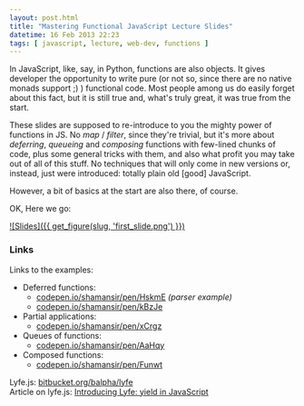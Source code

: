 ```yaml
---
layout: post.html
title: "Mastering Functional JavaScript Lecture Slides"
datetime: 16 Feb 2013 22:23
tags: [ javascript, lecture, web-dev, functions ]
---
```


In JavaScript, like, say, in Python, functions are also objects. It gives developer the opportunity to write pure (or not so, since there are no native monads support ;) ) functional code. Most people among us do easily forget about this fact, but it is still true and, what's truly great, it was true from the start.

These slides are supposed to re-introduce to you the mighty power of functions in JS. No _map_ / _filter_, since they're trivial, but it's more about _deferring_, _queueing_ and _composing_ functions with few-lined chunks of code, plus some general tricks with them, and also what profit you may take out of all of this stuff. No techniques that will only come in new versions or, instead, just were introduced: totally plain old [good] JavaScript.

However, a bit of basics at the start are also there, of course.

OK, Here we go:

[![Slides]({{ get_figure(slug, 'first_slide.png') }})](https://speakerdeck.com/shamansir/mastering-functional-javascript)

### Links

Links to the examples:

* Deferred functions:
    * [codepen.io/shamansir/pen/HskmE](http://codepen.io/shamansir/pen/HskmE) _(parser example)_
    * [codepen.io/shamansir/pen/kBzJe](http://codepen.io/shamansir/pen/kBzJe)
* Partial applications:
    * [codepen.io/shamansir/pen/xCrgz](http://codepen.io/shamansir/pen/xCrgz)
* Queues of functions:
    * [codepen.io/shamansir/pen/AaHqy](http://codepen.io/shamansir/pen/AaHqy)
* Composed functions:
    * [codepen.io/shamansir/pen/Funwt](http://codepen.io/shamansir/pen/Funwt)

Lyfe.js: [bitbucket.org/balpha/lyfe](http://bitbucket.org/balpha/lyfe)<br/>
Article on lyfe.js: [Introducing Lyfe: yield in JavaScript](http://balpha.de/2011/06/introducing-lyfe-yield-in-javascript)


